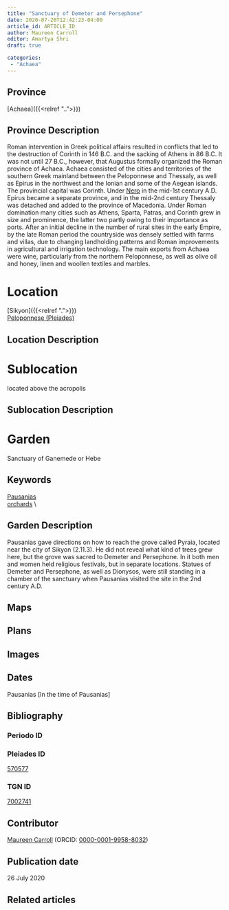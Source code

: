 ```yaml
---
title: "Sanctuary of Demeter and Persephone"
date: 2020-07-26T12:42:23-04:00
article_id: ARTICLE_ID
author: Maureen Carroll
editor: Amartya Shri
draft: true

categories:
 - "Achaea"
---
```


## Province

[Achaea]({{<relref "..">}})

## Province Description

Roman intervention in Greek political affairs resulted in conflicts that led to the destruction of Corinth in 146 B.C. and the sacking of Athens in 86 B.C. It was not until 27 B.C., however, that Augustus formally organized the Roman province of Achaea. Achaea consisted of the cities and territories of the southern Greek mainland between the Peloponnese and Thessaly, as well as Epirus in the northwest and the Ionian and some of the Aegean islands.
The provincial capital was Corinth. Under [Nero](link) in the mid-1st century A.D. Epirus became a separate province, and in the mid-2nd century Thessaly was detached and added to the province of Macedonia. Under Roman domination many cities such as Athens, Sparta, Patras, and Corinth grew in size and prominence, the latter two partly owing to their importance as ports.  After an initial decline in the number of rural sites in the early Empire, by the late Roman period the countryside was densely settled with farms and villas, due to changing landholding patterns and Roman improvements in agricultural and irrigation technology. The main exports from Achaea were wine, particularly from the northern Peloponnese, as well as olive oil and honey, linen and woollen textiles and marbles.

# Location


[Sikyon]({{<relref ".">}}) \
[Peloponnese (Pleiades)](https://pleiades.stoa.org/places/570577)


## Location Description

<!-- LEAVE THIS BLANK FOR NOW -->

# Sublocation

located above the acropolis

## Sublocation Description

<!-- DESCRIPTION -->

# Garden

Sanctuary of Ganemede or Hebe

## Keywords

[Pausanias](urn:cite:perseus:author.1054.1) \
[orchards](http://vocab.getty.edu/page/aat/300008890) \


## Garden Description

Pausanias gave directions on how to reach the grove called Pyraia, located near the city of Sikyon (2.11.3).  He did not reveal what kind of trees grew here, but the grove was sacred to Demeter and Persephone.  In it both men and women held religious festivals, but in separate locations.  Statues of Demeter and Persephone, as well as Dionysos, were still standing in a chamber of the sanctuary when Pausanias visited the site in the 2nd century A.D.

## Maps

<!--
OLD WAY (DO NOT USE)
![alt_text](../../images/image_name.ext)
*CAPTION*

NEW WAY ↓↓↓↓
{{< figure src="../../images/image_name.ext" alt="ALT_TEXT" title="CAPTION" >}}
-->

## Plans

<!--
OLD WAY (DO NOT USE)
![alt_text](../../images/image_name.ext)
*CAPTION*

NEW WAY ↓↓↓↓
{{< figure src="../../images/image_name.ext" alt="ALT_TEXT" title="CAPTION" >}}
-->

## Images

<!--
OLD WAY (DO NOT USE)
![alt_text](../../images/image_name.ext)
*CAPTION*

NEW WAY ↓↓↓↓
{{< figure src="../../images/image_name.ext" alt="ALT_TEXT" title="CAPTION" >}}
-->

## Dates

Pausanias [In the time of Pausanias]

## Bibliography

<!--
- BIB_ENTRY [(worldcat)](WORLDCAT_LINK_URL)
-->

### Periodo ID

<!-- [PERIODO_ID](https://pleiades.stoa.org/places/PLEIADES_ID) -->

### Pleiades ID

[570577](https://pleiades.stoa.org/places/570577)

### TGN ID

[7002741](http://vocab.getty.edu/page/tgn/7002741)

## Contributor

[Maureen Carroll](link) (ORCID: [0000-0001-9958-8032](https://orcid.org/0000-0001-9958-8032))

## Publication date

26 July 2020

## Related articles

<!-- Links to other related articles. Leave blank for now -->
